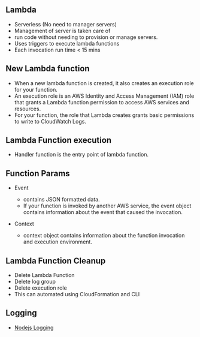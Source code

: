 ## Lambda

- Serverless (No need to manager servers)
- Management of server is taken care of
- run code without needing to provision or manage servers.
- Uses triggers to execute lambda functions
- Each invocation run time < 15 mins

## New Lambda function

- When a new lambda function is created, it also creates an execution role for your function.
- An execution role is an AWS Identity and Access Management (IAM) role that grants a Lambda function permission to access AWS services and resources.
- For your function, the role that Lambda creates grants basic permissions to write to CloudWatch Logs.

## Lambda Function execution

- Handler function is the entry point of lambda function.

## Function Params

- Event

  - contains JSON formatted data.
  - If your function is invoked by another AWS service, the event object contains information about the event that caused the invocation.

- Context
  - context object contains information about the function invocation and execution environment.

## Lambda Function Cleanup

- Delete Lambda Function
- Delete log group
- Delete execution role
- This can automated using CloudFormation and CLI

## Logging

- [Nodejs Logging](https://docs.aws.amazon.com/lambda/latest/dg/nodejs-logging.html)
